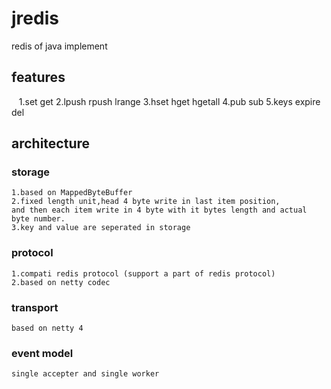 # jredis
redis of java implement

## features
    1.set get
    2.lpush rpush lrange
    3.hset hget hgetall
    4.pub sub
    5.keys expire del
    
## architecture
### storage
    1.based on MappedByteBuffer
    2.fixed length unit,head 4 byte write in last item position,
    and then each item write in 4 byte with it bytes length and actual byte number.
    3.key and value are seperated in storage
### protocol
    1.compati redis protocol (support a part of redis protocol)
    2.based on netty codec
### transport
    based on netty 4
### event model
    single accepter and single worker
